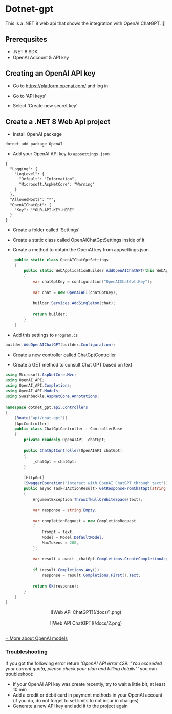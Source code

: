 # Dotnet-gpt
This is a .NET 8 web api that shows the integration with OpenAI ChatGPT. 🤖

## Prerequsites
- .NET 8 SDK
- OpenAI Account & API key


## Creating an OpenAI API key

* Go to https://platform.openai.com/ and log in

* Go to 'API keys'

* Select 'Create new secret key'

## Create a .NET 8 Web Api project

* Install OpenAI package
```
dotnet add package OpenAI
```

* Add your OpenAI API key to ````appsettings.json````
```
{
  "Logging": {
    "LogLevel": {
      "Default": "Information",
      "Microsoft.AspNetCore": "Warning"
    }
  },
  "AllowedHosts": "*",
  "OpenAIChatGpt": {
    "Key": "YOUR-API-KEY-HERE"
  }
}
```

* Create a folder called 'Settings'

* Create a static class called OpenAIChatGptSettings inside of it

* Create a method to obtain the OpenAI key from appsettings.json

```cs
    public static class OpenAIChatGptSettings
    {
        public static WebApplicationBuilder AddOpenAIChatGPT(this WebApplicationBuilder builder, IConfiguration configuration)
        {
            var chatGptKey = configuration["OpenAIChatGpt:Key"];

            var chat = new OpenAIAPI(chatGptKey);

            builder.Services.AddSingleton(chat);

            return builder;
        }
    }
```

* Add this settings to ````Program.cs````
```cs
builder.AddOpenAIChatGPT(builder.Configuration);
```

* Create a new controller called ChatGptController

* Create a GET method to consult Chat GPT based on text
```cs
using Microsoft.AspNetCore.Mvc;
using OpenAI_API;
using OpenAI_API.Completions;
using OpenAI_API.Models;
using Swashbuckle.AspNetCore.Annotations;

namespace dotnet_gpt.api.Controllers
{
    [Route("api/chat-gpt")]
    [ApiController]
    public class ChatGptController : ControllerBase
    {
        private readonly OpenAIAPI _chatGpt;

        public ChatGptController(OpenAIAPI chatGpt)
        {
            _chatGpt = chatGpt;
        }

        [HttpGet]
        [SwaggerOperation("Interact with OpenAI ChatGPT through text")]
        public async Task<IActionResult> GetResponseFromChatGpt(string text)
        {
            ArgumentException.ThrowIfNullOrWhiteSpace(text);

            var response = string.Empty;

            var completionRequest = new CompletionRequest
            {
                Prompt = text,
                Model = Model.DefaultModel,
                MaxTokens = 200,
            };

            var result = await _chatGpt.Completions.CreateCompletionAsync(completionRequest);

            if (result.Completions.Any())
                response = result.Completions.First().Text;

            return Ok(response);
        }
    }
}
```

<center>![Web API ChatGPT](/docs/1.png)</center><br />

<center>![Web API ChatGPT](/docs/2.png)</center><br />

[+ More about OpenAI models](https://platform.openai.com/docs/models/overview)

### Troubleshooting
If you got the following error return *'OpenAI API error 429: "You exceeded your current quota, please check your plan and billing details"'* you can troubleshoot:
- If your OpenAI API key was create recently, try to wait a little bit, at least 10 min
- Add a credit or debit card in payment methods in your OpenAI account (if you do, do not forget to set limits to not incur in charges)
- Generate a new API key and add it to the project again
